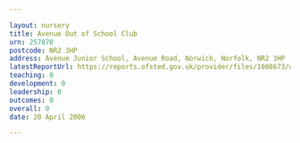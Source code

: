 ```yaml
---

layout: nursery
title: Avenue Out of School Club
urn: 257870
postcode: NR2 3HP
address: Avenue Junior School, Avenue Road, Norwich, Norfolk, NR2 3HP
latestReportUrl: https://reports.ofsted.gov.uk/provider/files/1008673/urn/257870.pdf
teaching: 0
development: 0
leadership: 0
outcomes: 0
overall: 0
date: 20 April 2006

---
```

